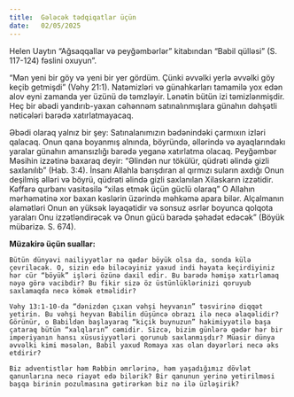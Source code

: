```yaml
---
title:  Gələcək tədqiqatlar üçün
date:   02/05/2025
---
```


Helen Uaytın “Ağsaqqallar və peyğəmbərlər” kitabından “Babil qülləsi” (S. 117-124) fəslini oxuyun”.

“Mən yeni bir göy və yeni bir yer gördüm. Çünki əvvəlki yerlə əvvəlki göy keçib getmişdi” (Vəhy 21:1). Natəmizləri və günahkarları tamamilə yox edən alov eyni zamanda yer üzünü də təmzləyir. Lənətin bütün izi təmizlənmişdir. Heç bir əbədi yandırıb-yaxan cəhənnəm satınalınmışlara günahın dəhşətli nəticələri barədə xatırlatmayacaq.

Əbədi olaraq yalnız bir şey: Satınalanımızın bədənindəki çarmıxın izləri qalacaq. Onun qana boyanmış alnında, böyründə, əllərində və ayaqlarındakı yaralar günahın amansızlığı barədə yeganə xatırlatma olacaq. Peyğəmbər Məsihin izzətinə baxaraq deyir: “Əlindən nur tökülür, qüdrəti əlində gizli saxlanılıb” (Hab. 3:4). İnsanı Allahla barışdıran al qırmızı suların axdığı Onun deşilmiş əlləri və böyrü, qüdrəti əlində gizli saxlanılan Xilaskarın izzətidir. Kəffarə qurbanı vasitəsilə “xilas etmək üçün güclü olaraq” O Allahın mərhəmətinə xor baxan kəslərin üzərində məhkəmə apara bilər. Alçalmanın əlamətləri Onun ən yüksək ləyaqətidir və sonsuz əsrlər boyunca qolqota yaraları Onu izzətləndirəcək və Onun gücü barədə şəhadət edəcək” (Böyük mübarizə. S. 674).

**Müzakirə üçün suallar:**

`Bütün dünyəvi nailiyyətlər nə qədər böyük olsa da, sonda külə çevriləcək. O, sizin edə biləcəyiniz yaxud indi həyata keçirdiyiniz hər cür “böyük” işləri özünə daxil edir. Bu barədə həmişə xatırlamaq nəyə görə vacibdir? Bu fikir sizə öz üstünlüklərinizi qoruyub saxlamaqda necə kömək etməlidir?`

`Vəhy 13:1-10-da “dənizdən çıxan vəhşi heyvanın” təsvirinə diqqət yetirin. Bu vəhşi heyvan Babilin düşüncə obrazı ilə necə əlaqəlidir? Görünür, o Babildən başlayaraq “kiçik buynuzun” hakimiyyətilə başa çataraq bütün “xalqların” cəmidir. Sizcə, bizim günlərə qədər hər bir imperiyanın hansı xüsusiyyətləri qorunub saxlanmışdır? Müasir dünya əvvəlki kimi məsələn, Babil yaxud Romaya xas olan dəyərləri necə əks etdirir?`

`Biz adventistlər həm Rəbbin əmrlərinə, həm yaşadığımız dövlət qanunlarına necə riayət edə bilərik? Bir qanunun yerinə yetirilməsi başqa birinin pozulmasına gətirərkən biz nə ilə üzləşirik?`